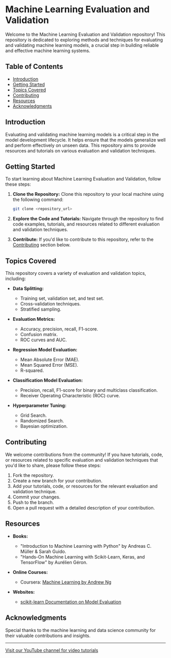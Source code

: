 # Machine Learning Evaluation and Validation

Welcome to the Machine Learning Evaluation and Validation repository! This repository is dedicated to exploring methods and techniques for evaluating and validating machine learning models, a crucial step in building reliable and effective machine learning systems.

## Table of Contents

- [Introduction](#introduction)
- [Getting Started](#getting-started)
- [Topics Covered](#topics-covered)
- [Contributing](#contributing)
- [Resources](#resources)
- [Acknowledgments](#acknowledgments)

## Introduction

Evaluating and validating machine learning models is a critical step in the model development lifecycle. It helps ensure that the models generalize well and perform effectively on unseen data. This repository aims to provide resources and tutorials on various evaluation and validation techniques.

## Getting Started

To start learning about Machine Learning Evaluation and Validation, follow these steps:

1. **Clone the Repository:** Clone this repository to your local machine using the following command:
   ```bash
   git clone <repository_url>
   ```

2. **Explore the Code and Tutorials:** Navigate through the repository to find code examples, tutorials, and resources related to different evaluation and validation techniques.

3. **Contribute:** If you'd like to contribute to this repository, refer to the [Contributing](#contributing) section below.

## Topics Covered

This repository covers a variety of evaluation and validation topics, including:

- **Data Splitting:**
  - Training set, validation set, and test set.
  - Cross-validation techniques.
  - Stratified sampling.

- **Evaluation Metrics:**
  - Accuracy, precision, recall, F1-score.
  - Confusion matrix.
  - ROC curves and AUC.

- **Regression Model Evaluation:**
  - Mean Absolute Error (MAE).
  - Mean Squared Error (MSE).
  - R-squared.

- **Classification Model Evaluation:**
  - Precision, recall, F1-score for binary and multiclass classification.
  - Receiver Operating Characteristic (ROC) curve.

- **Hyperparameter Tuning:**
  - Grid Search.
  - Randomized Search.
  - Bayesian optimization.

## Contributing

We welcome contributions from the community! If you have tutorials, code, or resources related to specific evaluation and validation techniques that you'd like to share, please follow these steps:

1. Fork the repository.
2. Create a new branch for your contribution.
3. Add your tutorials, code, or resources for the relevant evaluation and validation technique.
4. Commit your changes.
5. Push to the branch.
6. Open a pull request with a detailed description of your contribution.

## Resources

- **Books:**
  - "Introduction to Machine Learning with Python" by Andreas C. Müller & Sarah Guido.
  - "Hands-On Machine Learning with Scikit-Learn, Keras, and TensorFlow" by Aurélien Géron.

- **Online Courses:**
  - Coursera: [Machine Learning by Andrew Ng](https://www.coursera.org/learn/machine-learning)

- **Websites:**
  - [scikit-learn Documentation on Model Evaluation](https://scikit-learn.org/stable/model_evaluation.html)

## Acknowledgments

Special thanks to the machine learning and data science community for their valuable contributions and insights.

---

[Visit our YouTube channel for video tutorials](<YouTube_Channel_Link>)